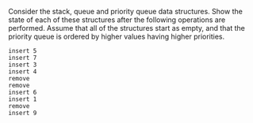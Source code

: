 Consider the stack, queue and priority queue data structures. Show the state of each of these structures after the following operations are performed. Assume that all of the structures start as empty, and that the priority queue is ordered by higher values having higher priorities.

    insert 5
    insert 7
    insert 3
    insert 4
    remove
    remove
    insert 6
    insert 1
    remove
    insert 9